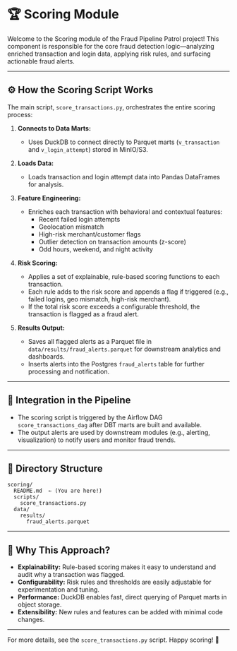 # 🏆 Scoring Module

Welcome to the Scoring module of the Fraud Pipeline Patrol project! This component is responsible for the core fraud detection logic—analyzing enriched transaction and login data, applying risk rules, and surfacing actionable fraud alerts.

---

## ⚙️ How the Scoring Script Works

The main script, `score_transactions.py`, orchestrates the entire scoring process:

1. **Connects to Data Marts:**
   - Uses DuckDB to connect directly to Parquet marts (`v_transaction` and `v_login_attempt`) stored in MinIO/S3.

2. **Loads Data:**
   - Loads transaction and login attempt data into Pandas DataFrames for analysis.

3. **Feature Engineering:**
   - Enriches each transaction with behavioral and contextual features:
     - Recent failed login attempts
     - Geolocation mismatch
     - High-risk merchant/customer flags
     - Outlier detection on transaction amounts (z-score)
     - Odd hours, weekend, and night activity

4. **Risk Scoring:**
   - Applies a set of explainable, rule-based scoring functions to each transaction.
   - Each rule adds to the risk score and appends a flag if triggered (e.g., failed logins, geo mismatch, high-risk merchant).
   - If the total risk score exceeds a configurable threshold, the transaction is flagged as a fraud alert.

5. **Results Output:**
   - Saves all flagged alerts as a Parquet file in `data/results/fraud_alerts.parquet` for downstream analytics and dashboards.
   - Inserts alerts into the Postgres `fraud_alerts` table for further processing and notification.

---

## 🧩 Integration in the Pipeline

- The scoring script is triggered by the Airflow DAG `score_transactions_dag` after DBT marts are built and available.
- The output alerts are used by downstream modules (e.g., alerting, visualization) to notify users and monitor fraud trends.

---

## 📂 Directory Structure

```
scoring/
  README.md  ← (You are here!)
  scripts/
    score_transactions.py
  data/
    results/
      fraud_alerts.parquet
```

---

## 🎯 Why This Approach?

- **Explainability:** Rule-based scoring makes it easy to understand and audit why a transaction was flagged.
- **Configurability:** Risk rules and thresholds are easily adjustable for experimentation and tuning.
- **Performance:** DuckDB enables fast, direct querying of Parquet marts in object storage.
- **Extensibility:** New rules and features can be added with minimal code changes.

---

For more details, see the `score_transactions.py` script. Happy scoring! 🚦
